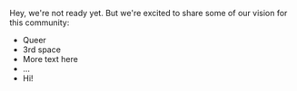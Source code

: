 Hey, we're not ready yet. But we're excited to share some of our vision for this community:

- Queer
- 3rd space
- More text here
- ...
- Hi!

